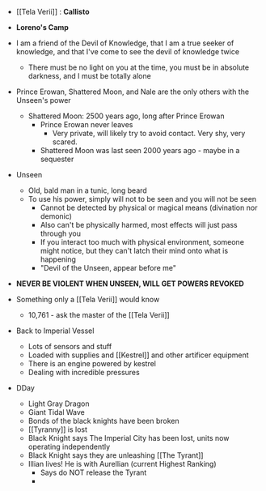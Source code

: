 - [[Tela Verii]] : **Callisto**
- **Loreno's Camp**

- I am a friend of the Devil of Knowledge, that I am a true seeker of knowledge, and that I've come to see the devil of knowledge twice 
	- There must be no light on you at the time, you must be in absolute darkness, and I must be totally alone 
- Prince Erowan, Shattered Moon, and Nale are the only others with the Unseen's power 
	- Shattered Moon: 2500 years ago, long after Prince Erowan 
		- Prince Erowan never leaves 
			- Very private, will likely try to avoid contact. Very shy, very scared.
		- Shattered Moon was last seen 2000 years ago - maybe in a sequester 
- Unseen
	- Old, bald man in a tunic, long beard 
	- To use his power, simply will not to be seen and you will not be seen 
		- Cannot be detected by physical or magical means (divination nor demonic)
		- Also can't be physically harmed, most effects will just pass through you 
		- If you interact too much with physical environment, someone might notice, but they can't latch their mind onto what is happening
		- "Devil of the Unseen, appear before me"
- **NEVER BE VIOLENT WHEN UNSEEN, WILL GET POWERS REVOKED**
- Something only a [[Tela Verii]] would know 
	- 10,761 - ask the master of the [[Tela Verii]] 

- Back to Imperial Vessel 
	- Lots of sensors and stuff
	- Loaded with supplies and [[Kestrel]]  and other artificer equipment
	- There is an engine powered by kestrel 
	- Dealing with incredible pressures 

- DDay
	- Light Gray Dragon
	- Giant Tidal Wave
	- Bonds of the black knights have been broken 
	- [[Tyranny]] is lost 
	- Black Knight says The Imperial City has been lost, units now operating independently 
	- Black Knight says they are unleashing [[The Tyrant]]
	- Illian lives! He is with Aurellian (current Highest Ranking) 
		- Says do NOT release the Tyrant 
		- 